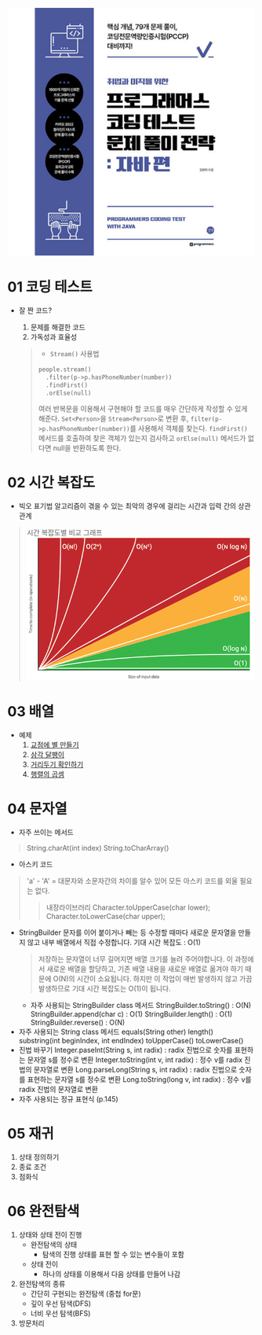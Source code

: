 ![Alt text](image.png)

# 01 코딩 테스트
- 잘 짠 코드?
    1. 문제를 해결한 코드
    2. 가독성과 효율성

    >- `Stream()` 사용법
    >```
    >people.stream()
    >   .filter(p->p.hasPhoneNumber(number))
    >   .findFirst()
    >   .orElse(null)
    >```
    >여러 반복문을 이용해서 구현해야 할 코드를 매우 간단하게 작성할 수 있게 해준다.
    `Set<Person>`을 `Stream<Person>`로 변환 후, `filter(p->p.hasPhoneNumber(number))`를 사용해서 객체를 찾는다. `findFirst()` 메서드를 호출하여 찾은 객체가 있는지 검사하고 `orElse(null)` 메서드가 없다면 null을 반환하도록 한다.

# 02 시간 복잡도
- 빅오 표기법
    알고리즘이 겪을 수 있는 최악의 경우에 걸리는 시간과 입력 간의 상관관계
>시간 복잡도별 비교 그래프
![Alt text](image-1.png)

# 03 배열
- 예제
    1. [교점에 별 만들기](https://school.programmers.co.kr/learn/courses/30/lessons/87377)
    2. [삼각 달팽이](https://school.programmers.co.kr/learn/courses/30/lessons/68645)
    3. [거리두기 확인하기](https://school.programmers.co.kr/learn/courses/30/lessons/81302)
    4. [행렬의 곱셈](https://school.programmers.co.kr/learn/courses/30/lessons/12949)

# 04 문자열
- 자주 쓰이는 메서드
>String.charAt(int index)
>String.toCharArray()
- 아스키 코드
> 'a' - 'A' = 대문자와 소문자간의 차이를 알수 있어 모든 아스키 코드를 외울 필요는 없다.
>> 내장라이브러리
>> Character.toUpperCase(char lower);
>> Character.toLowerCase(char upper);
- StringBuilder
    문자를 이어 붙이거나 빼는 등 수정할 때마다 새로운 문자열을 만들지 않고 내부 배열에서 직접 수정합니다. 
    기대 시간 복잡도 : O(1)
    > 저장하는 문자열이 너무 길어지면 배열 크기를 늘려 주어야합니다. 이 과정에서 새로운 배열을 할당하고, 기존 배열 내용을 새로운 배열로 옮겨야 하기 때문에 O(N)의 시간이 소요됩니다. 하지만 이 작업이 매번 발생하지 않고 가끔 발생하므로 기대 시간 복잡도는 O(1)이 됩니다.
    - 자주 사용되는 StringBuilder class 메서드
    StringBuilder.toString() : O(N)
    StringBuilder.append(char c) : O(1)
    StringBuilder.length() : O(1)
    StringBuilder.reverse() : O(N)
- 자주 사용되는 String class 메서드
equals(String other)
length()
substring(int beginIndex, int endIndex)
toUpperCase()
toLowerCase()
- 진법 바꾸기
Integer.paseInt(String s, int radix) : radix 진법으로 숫자를 표현하는 문자열 s를 정수로 변환
Integer.toString(int v, int radix) : 정수 v를 radix 진법의 문자열로 변환
Long.parseLong(String s, int radix) : radix 진법으로 숫자를 표현하는 문자열 s를 정수로 변환
Long.toString(long v, int radix) : 정수 v를 radix 진법의 문자열로 변환
- 자주 사용되는 정규 표현식 (p.145)

# 05 재귀
1. 상태 정의하기
2. 종료 조건
3. 점화식


# 06 완전탐색
1. 상태와 상태 전이 진행
    - 완전탐색의 상태
        - 탐색의 진행 상태를 표현 할 수 있는 변수들이 포함
    - 상태 전이
        - 하나의 상태를 이용해서 다음 상태를 만들어 나감
2. 완전탐색의 종류
    - 간단히 구현되는 완전탐색 (중첩 for문)
    - 깊이 우선 탐색(DFS)
    - 너비 우선 탐색(BFS)
3. 방문처리